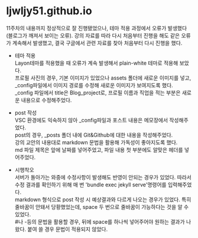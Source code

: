 # ljwljy51.github.io

11주차의 내용까지 정상적으로 잘 진행됐었으나, 테마 적용 과정에서 오류가 발생했다(블로그가 깨져서 보이는 오류).
강의 자료를 따라 다시 처음부터 진행을 해도 같은 오류가 계속해서 발생했고, 결국 구글에서 관련 자료를 찾아 처음부터 다시 진행을 했다.

- 테마 적용  
Layon테마를 적용했을 때 오류가 계속 발생해서 plain-white 테마로 적용해 보았다.  
프로필 사진의 경우, 기본 이미지가 있었으나 assets 폴더에 새로운 이미지를 넣고, _config파일에서 이미지 경로를 수정해 새로운 이미지가 보여지도록 했다.  
_config 파일에서 title은 Blog_project로, 프로필 이름과 직업을 적는 부분은 새로운 내용으로 수정해주었다.  

- post 작성  
VSC 환경에도 익숙하지 않아 _config파일과 포스트 내용은 메모장에서 작성해주었다.  
post의 경우, _posts 폴더 내에 Git&Github에 대한 내용을 작성해주었다.  
강의 교안의 내용대로 markdown 문법을 활용해 가독성이 좋아지도록 했다.  
md 파일 제목은 앞에 날짜를 넣어주었고, 파일 내용 첫 부분에도 알맞은 헤더를 넣어주었다.  


- 시행착오  
서버가 돌아가는 와중에 수정사항이 발생해도 반영이 안되는 경우가 있었다. 따라서 수정 결과를 확인하기 위해 매 번 'bundle exec jekyll serve'명령어를 입력해주었다.  
markdown 형식으로 post 작성 시 예상결과와 다르게 나오는 경우가 있었다. 특히 줄바꿈이 안돼서 당황했었는데, space 두 번으로 줄바꿈이 가능하다는 것을 알 수 있었다.  
#나 -등의 문법을 활용할 경우, 뒤에 space를 하나씩 넣어주어야 원하는 결과가 나왔다. 붙여 쓸 경우 문법이 적용되지 않았다.
